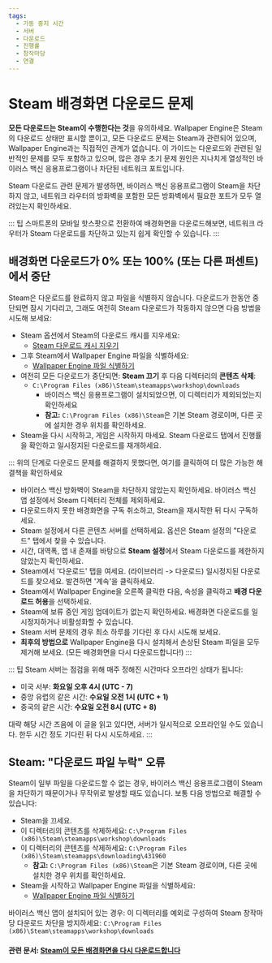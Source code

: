 ```yaml
---
tags:
  - 가동 중지 시간
  - 서버
  - 다운로드
  - 진행률
  - 창작마당
  - 연결
---
```


# Steam 배경화면 다운로드 문제

**모든 다운로드는 Steam이 수행한다는 것**을 유의하세요. Wallpaper Engine은 Steam의 다운로드 상태만 표시할 뿐이고, 모든 다운로드 문제는 Steam과 관련되어 있으며, Wallpaper Engine과는 직접적인 관계가 없습니다. 이 가이드는 다운로드와 관련된 일반적인 문제를 모두 포함하고 있으며, 많은 경우 초기 문제 원인은 지나치게 열성적인 바이러스 백신 응용프로그램이나 차단된 네트워크 포트입니다.

Steam 다운로드 관련 문제가 발생하면, 바이러스 백신 응용프로그램이 Steam을 차단하지 않고, 네트워크 라우터의 방화벽을 포함한 모든 방화벽에서 필요한 포트가 모두 열려있는지 확인하세요.

::: 팁 스마트폰의 모바일 핫스팟으로 전환하여 배경화면을 다운로드해보면, 네트워크 라우터가 Steam 다운로드를 차단하고 있는지 쉽게 확인할 수 있습니다. :::

## 배경화면 다운로드가 0% 또는 100% (또는 다른 퍼센트)에서 중단
Steam은 다운로드를 완료하지 않고 파일을 식별하지 않습니다. 다운로드가 한동안 중단되면 잠시 기다리고, 그래도 여전히 Steam 다운로드가 작동하지 않으면 다음 방법을 시도해 보세요:

* Steam 옵션에서 Steam의 다운로드 캐시를 지우세요:
  * [Steam 다운로드 캐시 지우기](https://support.steampowered.com/kb_article.php?ref=3134-TIAL-4638)
* 그후 Steam에서 Wallpaper Engine 파일을 식별하세요:
  * [Wallpaper Engine 파일 식별하기](https://support.steampowered.com/kb_article.php?ref=2037-QEUH-3335)
* 여전히 모든 다운로드가 중단되면: **Steam 끄기** 후 다음 디렉터리의 **콘텐츠 삭제**:
  * `C:\Program Files (x86)\Steam\steamapps\workshop\downloads`
    * 바이러스 백신 응용프로그램이 설치되었으면, 이 디렉터리가 제외되었는지 확인하세요
    * **참고:** `C:\Program Files (x86)\Steam`은 기본 Steam 경로이며, 다른 곳에 설치한 경우 위치를 확인하세요.
* Steam을 다시 시작하고, 게임은 시작하지 마세요. Steam 다운로드 탭에서 진행률을 확인하고 일시정지된 다운로드를 재개하세요.

::: 위의 단계로 다운로드 문제를 해결하지 못했다면, 여기를 클릭하여 더 많은 가능한 해결책을 확인하세요
* 바이러스 백신 방화벽이 Steam을 차단하지 않았는지 확인하세요. 바이러스 백신 앱 설정에서 Steam 디렉터리 전체를 제외하세요.
* 다운로드하지 못한 배경화면을 구독 취소하고, Steam을 재시작한 뒤 다시 구독하세요.
* Steam 설정에서 다른 콘텐츠 서버를 선택하세요. 옵션은 Steam 설정의 "다운로드" 탭에서 찾을 수 있습니다.
* 시간, 대역폭, 앱 내 존재를 바탕으로 **Steam 설정**에서 Steam 다운로드를 제한하지 않았는지 확인하세요.
* Steam에서 '다운로드' 탭을 여세요. (라이브러리 -> 다운로드) 일시정지된 다운로드를 찾으세요. 발견하면 '계속'을 클릭하세요.
* Steam에서 Wallpaper Engine을 오른쪽 클릭한 다음, 속성을 클릭하고 **배경 다운로드 허용**을 선택하세요.
* Steam에 보류 중인 게임 업데이트가 없는지 확인하세요. 배경화면 다운로드를 일시정지하거나 비활성화할 수 있습니다.
* Steam 서버 문제의 경우 최소 하루를 기다린 후 다시 시도해 보세요.
* **최후의 방법으로** Wallpaper Engine을 다시 설치해서 손상된 Steam 파일을 모두 제거해 보세요. (모든 배경화면을 다시 다운로드합니다!) :::

::: 팁 Steam 서버는 점검을 위해 매주 정해진 시간마다 오프라인 상태가 됩니다:

* 미국 서부: **화요일 오후 4시 (UTC - 7)**
* 중앙 유렵의 같은 시간: **수요일 오전 1시 (UTC + 1)**
* 중국의 같은 시간: **수요일 오전 8시 (UTC + 8)**

대략 해당 시간 즈음에 이 글을 읽고 있다면, 서버가 일시적으로 오프라인일 수도 있습니다. 한두 시간 정도 기다린 뒤 다시 시도하세요. :::

## Steam: "다운로드 파일 누락" 오류

Steam이 일부 파일을 다운로드할 수 없는 경우, 바이러스 백신 응용프로그램이 Steam을 차단하기 때문이거나 무작위로 발생할 때도 있습니다. 보통 다음 방법으로 해결할 수 있습니다:

* Steam을 끄세요.
* 이 디렉터리의 콘텐츠를 삭제하세요: `C:\Program Files (x86)\Steam\steamapps\workshop\downloads`
* 이 디렉터리의 콘텐츠를 삭제하세요: `C:\Program Files (x86)\Steam\steamapps\downloading\431960`
  * **참고:** `C:\Program Files (x86)\Steam`은 기본 Steam 경로이며, 다른 곳에 설치한 경우 위치를 확인하세요.
* Steam을 시작하고 Wallpaper Engine 파일을 식별하세요:
  * [Wallpaper Engine 파일 식별하기](https://support.steampowered.com/kb_article.php?ref=2037-QEUH-3335)

바이러스 백신 앱이 설치되어 있는 경우: 이 디렉터리를 예외로 구성하여 Steam 창작마당 다운로드 차단을 방지하세요: `C:\Program Files (x86)\Steam\steamapps\workshop\downloads`

#### 관련 문서: [Steam이 모든 배경화면을 다시 다운로드합니다](/steam/redownload)